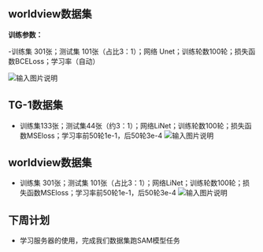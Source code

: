 ﻿## worldview数据集
**训练参数：**

 

 -训练集 301张；测试集 101张（占比3：1）；网络 Unet；训练轮数100轮；损失函数BCELoss；学习率（自动）
 
![输入图片说明](/imgs/2024-10-15/W70UabLG4UkBFGGc.png)
## TG-1数据集

 - 训练集133张；测试集44张（约3：1）；网络LiNet；训练轮数100轮；损失函数MSEloss；学习率前50轮1e-1，后50轮3e-4
![输入图片说明](/imgs/2024-10-15/MDafmXd7RETNCupM.png)

## worldview数据集
 - 训练集 301张；测试集 101张（占比3：1）；网络LiNet；训练轮数100轮；损失函数MSEloss；学习率前50轮1e-1，后50轮3e-4
 ![输入图片说明](/imgs/2024-10-15/aOjLYKmKxUUfEmU4.png)
 ## 下周计划
 
 - 学习服务器的使用，完成我们数据集跑SAM模型任务

